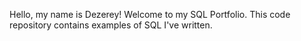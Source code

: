 Hello, my name is Dezerey! Welcome to my SQL Portfolio. This code repository contains examples of SQL I've written.

<!---
DezereyA/DezereyA is a ✨ special ✨ repository because its `README.md` (this file) appears on your GitHub profile.
You can click the Preview link to take a look at your changes.
--->
